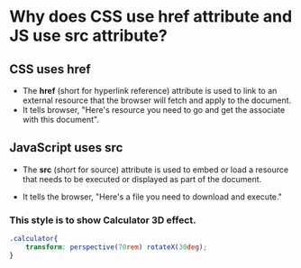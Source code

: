 # Why does CSS use href attribute and JS use src attribute?

## CSS uses href

- The **href** (short for hyperlink reference) attribute is used to link to an external resource that the browser will fetch and apply to the document.
- It tells browser, "Here's resource you need to go and get the associate with this document".

## JavaScript uses src

- The **src** (short for source) attribute is used to embed or load a resource that needs to be executed or displayed as part of the document.

- It tells the browser, "Here's a file you need to download and execute."


### This style is to show Calculator 3D effect.

```CSS
.calculator{
    transform: perspective(70rem) rotateX(30deg);
}
```
